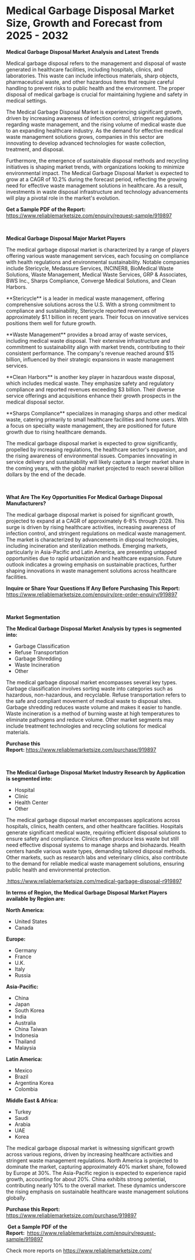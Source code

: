 <p><h1>Medical Garbage Disposal Market Size, Growth and Forecast from 2025 - 2032</h1></p><p><strong>Medical Garbage Disposal Market Analysis and Latest Trends</strong></p>
<p><p>Medical garbage disposal refers to the management and disposal of waste generated in healthcare facilities, including hospitals, clinics, and laboratories. This waste can include infectious materials, sharp objects, pharmaceutical waste, and other hazardous items that require careful handling to prevent risks to public health and the environment. The proper disposal of medical garbage is crucial for maintaining hygiene and safety in medical settings.</p><p>The Medical Garbage Disposal Market is experiencing significant growth, driven by increasing awareness of infection control, stringent regulations regarding waste management, and the rising volume of medical waste due to an expanding healthcare industry. As the demand for effective medical waste management solutions grows, companies in this sector are innovating to develop advanced technologies for waste collection, treatment, and disposal.</p><p>Furthermore, the emergence of sustainable disposal methods and recycling initiatives is shaping market trends, with organizations looking to minimize environmental impact. The Medical Garbage Disposal Market is expected to grow at a CAGR of 10.2% during the forecast period, reflecting the growing need for effective waste management solutions in healthcare. As a result, investments in waste disposal infrastructure and technology advancements will play a pivotal role in the market's evolution.</p></p>
<p><strong>Get a Sample PDF of the Report:&nbsp;</strong> <a href="https://www.reliablemarketsize.com/enquiry/request-sample/919897?utm_campaign=2634&utm_medium=2&utm_source=Github&utm_content=ia&utm_term=06032025&utm_id=medical-garbage-disposal">https://www.reliablemarketsize.com/enquiry/request-sample/919897</a></p>
<p>&nbsp;</p>
<p><strong>Medical Garbage Disposal Major Market Players</strong></p>
<p><p>The medical garbage disposal market is characterized by a range of players offering various waste management services, each focusing on compliance with health regulations and environmental sustainability. Notable companies include Stericycle, Medassure Services, INCINER8, BioMedical Waste Solutions, Waste Management, Medical Waste Services, GRP & Associates, BWS Inc., Sharps Compliance, Converge Medical Solutions, and Clean Harbors.</p><p>**Stericycle** is a leader in medical waste management, offering comprehensive solutions across the U.S. With a strong commitment to compliance and sustainability, Stericycle reported revenues of approximately $1.1 billion in recent years. Their focus on innovative services positions them well for future growth.</p><p>**Waste Management** provides a broad array of waste services, including medical waste disposal. Their extensive infrastructure and commitment to sustainability align with market trends, contributing to their consistent performance. The company's revenue reached around $15 billion, influenced by their strategic expansions in waste management services.</p><p>**Clean Harbors** is another key player in hazardous waste disposal, which includes medical waste. They emphasize safety and regulatory compliance and reported revenues exceeding $3 billion. Their diverse service offerings and acquisitions enhance their growth prospects in the medical disposal sector.</p><p>**Sharps Compliance** specializes in managing sharps and other medical waste, catering primarily to small healthcare facilities and home users. With a focus on specialty waste management, they are positioned for future growth due to rising healthcare demands.</p><p>The medical garbage disposal market is expected to grow significantly, propelled by increasing regulations, the healthcare sector's expansion, and the rising awareness of environmental issues. Companies innovating in service delivery and sustainability will likely capture a larger market share in the coming years, with the global market projected to reach several billion dollars by the end of the decade.</p></p>
<p>&nbsp;</p>
<p><strong>What Are The Key Opportunities For Medical Garbage Disposal Manufacturers?</strong></p>
<p><p>The medical garbage disposal market is poised for significant growth, projected to expand at a CAGR of approximately 6-8% through 2028. This surge is driven by rising healthcare activities, increasing awareness of infection control, and stringent regulations on medical waste management. The market is characterized by advancements in disposal technologies, including incineration and sterilization methods. Emerging markets, particularly in Asia-Pacific and Latin America, are presenting untapped opportunities due to rapid urbanization and healthcare expansion. Future outlook indicates a growing emphasis on sustainable practices, further shaping innovations in waste management solutions across healthcare facilities.</p></p>
<p><strong>Inquire or Share Your Questions If Any Before Purchasing This Report:</strong> <a href="https://www.reliablemarketsize.com/enquiry/pre-order-enquiry/919897?utm_campaign=2634&utm_medium=2&utm_source=Github&utm_content=ia&utm_term=06032025&utm_id=medical-garbage-disposal">https://www.reliablemarketsize.com/enquiry/pre-order-enquiry/919897</a></p>
<p>&nbsp;</p>
<p><strong>Market Segmentation</strong></p>
<p><strong>The Medical Garbage Disposal Market Analysis by types is segmented into:</strong></p>
<p><ul><li>Garbage Classification</li><li>Refuse Transportation</li><li>Garbage Shredding</li><li>Waste Incineration</li><li>Other</li></ul></p>
<p><p>The medical garbage disposal market encompasses several key types. Garbage classification involves sorting waste into categories such as hazardous, non-hazardous, and recyclable. Refuse transportation refers to the safe and compliant movement of medical waste to disposal sites. Garbage shredding reduces waste volume and makes it easier to handle. Waste incineration is a method of burning waste at high temperatures to eliminate pathogens and reduce volume. Other market segments may include treatment technologies and recycling solutions for medical materials.</p></p>
<p><strong>Purchase this Report:&nbsp;</strong><a href="https://www.reliablemarketsize.com/purchase/919897?utm_campaign=2634&utm_medium=2&utm_source=Github&utm_content=ia&utm_term=06032025&utm_id=medical-garbage-disposal">https://www.reliablemarketsize.com/purchase/919897</a></p>
<p>&nbsp;</p>
<p><strong>The Medical Garbage Disposal Market Industry Research by Application is segmented into:</strong></p>
<p><ul><li>Hospital</li><li>Clinic</li><li>Health Center</li><li>Other</li></ul></p>
<p><p>The medical garbage disposal market encompasses applications across hospitals, clinics, health centers, and other healthcare facilities. Hospitals generate significant medical waste, requiring efficient disposal solutions to ensure safety and compliance. Clinics often produce less waste but still need effective disposal systems to manage sharps and biohazards. Health centers handle various waste types, demanding tailored disposal methods. Other markets, such as research labs and veterinary clinics, also contribute to the demand for reliable medical waste management solutions, ensuring public health and environmental protection.</p></p>
<p><a href="https://www.reliablemarketsize.com/medical-garbage-disposal-r919897?utm_campaign=2634&utm_medium=2&utm_source=Github&utm_content=ia&utm_term=06032025&utm_id=medical-garbage-disposal">&nbsp;https://www.reliablemarketsize.com/medical-garbage-disposal-r919897</a></p>
<p><strong>In terms of Region, the Medical Garbage Disposal Market Players available by Region are:</strong></p>
<p>
    <p> <strong> North America: </strong>
        <ul>
            <li>United States</li>
            <li>Canada</li>
        </ul>
        </p> 
    <p> <strong> Europe: </strong>
        <ul>
            <li>Germany</li>
            <li>France</li>
            <li>U.K.</li>
            <li>Italy</li>
            <li>Russia</li>
        </ul>
        </p> 
    <p> <strong> Asia-Pacific: </strong>
        <ul>
            <li>China</li>
            <li>Japan</li>
            <li>South Korea</li>
            <li>India</li>
            <li>Australia</li>
            <li>China Taiwan</li>
            <li>Indonesia</li>
            <li>Thailand</li>
            <li>Malaysia</li>
        </ul>
        </p> 
    <p> <strong> Latin America: </strong>
        <ul>
            <li>Mexico</li>
            <li>Brazil</li>
            <li>Argentina Korea</li>
            <li>Colombia</li>
        </ul>
        </p> 
    <p> <strong> Middle East & Africa: </strong>
        <ul>
            <li>Turkey</li>
            <li>Saudi</li>
            <li>Arabia</li>
            <li>UAE</li>
            <li>Korea</li>
        </ul>
    </p>
    </p>
<p><p>The medical garbage disposal market is witnessing significant growth across various regions, driven by increasing healthcare activities and stringent waste management regulations. North America is projected to dominate the market, capturing approximately 40% market share, followed by Europe at 30%. The Asia-Pacific region is expected to experience rapid growth, accounting for about 20%. China exhibits strong potential, contributing nearly 10% to the overall market. These dynamics underscore the rising emphasis on sustainable healthcare waste management solutions globally.</p></p>
<p><strong>Purchase this Report: </strong><a href="https://www.reliablemarketsize.com/purchase/919897?utm_campaign=2634&utm_medium=2&utm_source=Github&utm_content=ia&utm_term=06032025&utm_id=medical-garbage-disposal">https://www.reliablemarketsize.com/purchase/919897</a></p>
<p>&nbsp;<strong>Get a Sample PDF of the Report:&nbsp;&nbsp;</strong><a href="https://www.reliablemarketsize.com/enquiry/request-sample/919897?utm_campaign=2634&utm_medium=2&utm_source=Github&utm_content=ia&utm_term=06032025&utm_id=medical-garbage-disposal">https://www.reliablemarketsize.com/enquiry/request-sample/919897</a></p>
<p><strong></strong></p>
<p>Check more reports on <a href="https://www.reliablemarketsize.com/?utm_campaign=2634&utm_medium=2&utm_source=Github&utm_content=ia&utm_term=06032025&utm_id=medical-garbage-disposal">https://www.reliablemarketsize.com/</a></p>
